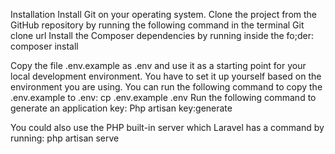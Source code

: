Installation
Install Git on your operating system.
Clone the project from the GitHub repository by running the following command in the terminal
Git clone url
Install the Composer dependencies by running inside the fo;der:
composer install

Copy the file .env.example as .env and use it as a starting point for your local development environment. You have to set it up yourself based on the environment you are using.
You can run the following command to copy the .env.example to .env:
cp .env.example .env
Run the following command to generate an application key:
Php artisan key:generate


You could also use the PHP built-in server which Laravel has a command by running:
php artisan serve


